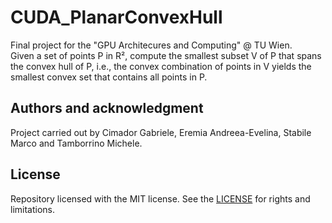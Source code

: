 # CUDA_PlanarConvexHull
Final project for the "GPU Architecures and Computing" @ TU Wien. <br>
Given a set of points P in R², compute the smallest subset V of P that spans the convex hull of P, i.e., the convex combination of points in V yields the smallest convex set that contains all points in P.

## Authors and acknowledgment

Project carried out by Cimador Gabriele, Eremia Andreea-Evelina, Stabile Marco and Tamborrino Michele.

## License

Repository licensed with the MIT license. See the [LICENSE](LICENSE.md) for rights and limitations.
